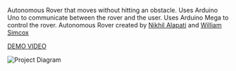 Autonomous Rover that moves without hitting an obstacle. Uses Arduino Uno to communicate between the rover and the user. Uses Arduino Mega to control the rover. 
Autonomous Rover created by [Nikhil Alapati](https://github.com/NikhilAlapati/) and [William Simcox](https://github.com/WSSimcox)


[DEMO VIDEO](https://user-images.githubusercontent.com/35281285/149267973-ff1dcf25-aaf5-4b17-b892-69b5c6a7b0d5.mp4)

![Project Diagram](https://user-images.githubusercontent.com/35281285/150665909-b1197522-8703-4f2d-ac3d-5d43c01b9e8e.png)

